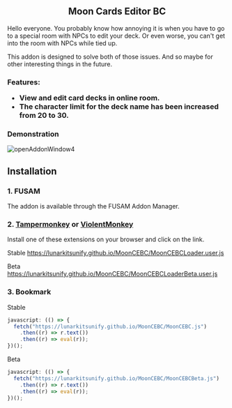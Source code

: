 <h2 align="center">
  Moon Cards Editor BC
</h2>

Hello everyone. 
You probably know how annoying it is when you have to go to a special room with NPCs to edit your deck. Or even worse, you can't get into the room with NPCs while tied up. 

This addon is designed to solve both of those issues. And so maybe for other interesting things in the future.

<h3>
  Features:

- View and edit card decks in online room.
- The character limit for the deck name has been increased from 20 to 30.
</h3>

  <summary><h3>Demonstration</h3></summary>
  
 ![openAddonWindow4](https://github.com/user-attachments/assets/2a12b656-c85c-40ac-8be3-68ac4b8043a8)

<h2>Installation</h2>

### 1. FUSAM

The addon is available through the FUSAM Addon Manager.

### 2. [Tampermonkey](https://chromewebstore.google.com/detail/tampermonkey/dhdgffkkebhmkfjojejmpbldmpobfkfo) or [ViolentMonkey](https://chromewebstore.google.com/detail/violentmonkey/jinjaccalgkegednnccohejagnlnfdag)

Install one of these extensions on your browser and click on the link.

Stable
https://lunarkitsunify.github.io/MoonCEBC/MoonCEBCLoader.user.js

Beta
https://lunarkitsunify.github.io/MoonCEBC/MoonCEBCLoaderBeta.user.js

### 3. Bookmark

Stable
```javascript
javascript: (() => {
  fetch("https://lunarkitsunify.github.io/MoonCEBC/MoonCEBC.js")
    .then((r) => r.text())
    .then((r) => eval(r));
})();
```

Beta
```javascript
javascript: (() => {
  fetch("https://lunarkitsunify.github.io/MoonCEBC/MoonCEBCBeta.js")
    .then((r) => r.text())
    .then((r) => eval(r));
})();
```
